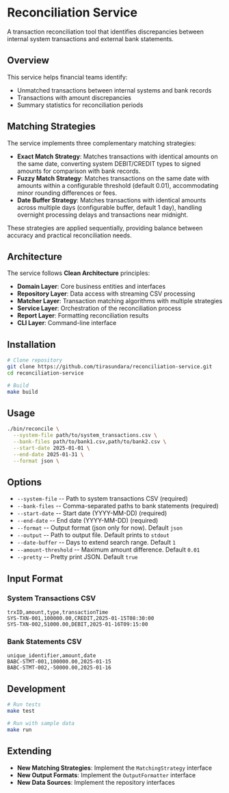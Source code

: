# Reconciliation Service

A transaction reconciliation tool that identifies discrepancies between internal system transactions and external bank statements.

## Overview
This service helps financial teams identify:

* Unmatched transactions between internal systems and bank records
* Transactions with amount discrepancies
* Summary statistics for reconciliation periods

## Matching Strategies
The service implements three complementary matching strategies:

* **Exact Match Strategy**: Matches transactions with identical amounts on the same date, converting system DEBIT/CREDIT types to signed amounts for comparison with bank records.
* **Fuzzy Match Strategy**: Matches transactions on the same date with amounts within a configurable threshold (default 0.01), accommodating minor rounding differences or fees.
* **Date Buffer Strategy**: Matches transactions with identical amounts across multiple days (configurable buffer, default 1 day), handling overnight processing delays and transactions near midnight.

These strategies are applied sequentially, providing balance between accuracy and practical reconciliation needs.


## Architecture
The service follows **Clean Architecture** principles:

* **Domain Layer**: Core business entities and interfaces
* **Repository Layer**: Data access with streaming CSV processing
* **Matcher Layer**: Transaction matching algorithms with multiple strategies
* **Service Layer**: Orchestration of the reconciliation process
* **Report Layer**: Formatting reconciliation results
* **CLI Layer**: Command-line interface

## Installation

```bash
# Clone repository
git clone https://github.com/tirasundara/reconciliation-service.git
cd reconciliation-service

# Build
make build
```

## Usage
```bash
./bin/reconcile \
  --system-file path/to/system_transactions.csv \
  --bank-files path/to/bank1.csv,path/to/bank2.csv \
  --start-date 2025-01-01 \
  --end-date 2025-01-31 \
  --format json \
```

## Options
* `--system-file` -- Path to system transactions CSV (required)
* `--bank-files` -- Comma-separated paths to bank statements (required)
* `--start-date` -- Start date (YYYY-MM-DD) (required)
* `--end-date` -- End date (YYYY-MM-DD) (required)
* `--format` -- Output format (json only for now). Default `json`
* `--output` -- Path to output file. Default prints to `stdout`
* `--date-buffer` -- Days to extend search range. Default `1`
* `--amount-threshold` -- Maximum amount difference. Default `0.01`
* `--pretty` -- Pretty print JSON. Default `true`

## Input Format
### System Transactions CSV
```csv
trxID,amount,type,transactionTime
SYS-TXN-001,100000.00,CREDIT,2025-01-15T08:30:00
SYS-TXN-002,51000.00,DEBIT,2025-01-16T09:15:00
```

### Bank Statements CSV
```csv
unique_identifier,amount,date
BABC-STMT-001,100000.00,2025-01-15
BABC-STMT-002,-50000.00,2025-01-16
```

## Development
```bash
# Run tests
make test

# Run with sample data
make run
```

## Extending
* **New Matching Strategies**: Implement the `MatchingStrategy` interface
* **New Output Formats**: Implement the `OutputFormatter` interface
* **New Data Sources**: Implement the repository interfaces
